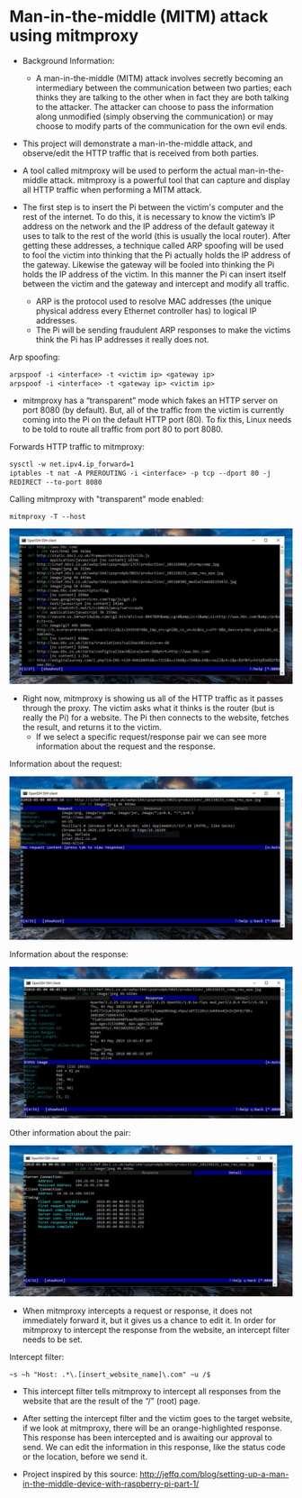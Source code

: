 # Man-in-the-middle (MITM) attack using mitmproxy

- Background Information:
  -  A man-in-the-middle (MITM) attack involves secretly becoming an intermediary between the communication between two parties; each thinks they are talking to the other when in fact they are both talking to the attacker. The attacker can choose to pass the information along unmodified (simply observing the communication) or may choose to modify parts of the communication for the own evil ends. 

- This project will demonstrate a man-in-the-middle attack, and observe/edit the HTTP traffic that is received from both parties.

-  A tool called mitmproxy will be used to perform the actual man-in-the-middle attack. mitmproxy is a powerful tool that can capture and display all HTTP traffic when performing a MITM attack. 
 
- The first step is to insert the Pi between the victim's computer and the rest of the internet. To do this, it is necessary to know the victim’s IP address on the network and the IP address of the default gateway it uses to talk to the rest of the world (this is usually the local router). After getting these addresses, a technique called ARP spoofing will be used to fool the victim into thinking that the Pi actually holds the IP address of the gateway. Likewise the gateway will be fooled into thinking the Pi holds the IP address of the victim. In this manner the Pi can insert itself between the victim and the gateway and intercept and modify all traffic.
   - ARP is the protocol used to resolve MAC addresses (the unique physical address every Ethernet controller has) to logical IP addresses.
   - The Pi will be sending fraudulent ARP responses to make the victims think the Pi has IP addresses it really does not. 

Arp spoofing:
```
arpspoof -i <interface> -t <victim ip> <gateway ip>
arpspoof -i <interface> -t <gateway ip> <victim ip>
```
   
- mitmproxy has a “transparent” mode which fakes an HTTP server on port 8080 (by default). But, all of the traffic from the victim is currently coming into the Pi on the default HTTP port (80). To fix this, Linux needs to be told to route all traffic from port 80 to port 8080.

Forwards HTTP traffic to mitmproxy:
```
sysctl -w net.ipv4.ip_forward=1
iptables -t nat -A PREROUTING -i <interface> -p tcp --dport 80 -j REDIRECT --to-port 8080  
```

Calling mitmproxy with "transparent" mode enabled:
```
mitmproxy -T --host
```
![mitmproxy](mitmproxy.JPG)

- Right now, mitmproxy is showing us all of the HTTP traffic as it passes through the proxy. The victim asks what it thinks is the router (but is really the Pi) for a website. The Pi then connects to the website, fetches the result, and returns it to the victim.
    - If we select a specific request/response pair we can see more information about the request and the response.

Information about the request:

![mitmproxy](mitmproxy_request.JPG)

Information about the response:

![mitmproxy](mitmproxy_response.JPG)

Other information about the pair:

![mitmproxy](mitmproxy_detail.JPG)

- When mitmproxy intercepts a request or response, it does not immediately forward it, but it gives us a chance to edit it. In order for mitmproxy to intercept the response from the website, an intercept filter needs to be set.

Intercept filter:
```
~s ~h "Host: .*\.[insert_website_name]\.com" ~u /$
```
- This intercept filter tells mitmproxy to intercept all responses from the website that are the result of the “/” (root) page.

-  After setting the intercept filter and the victim goes to the target website, if we look at mitmproxy, there will be an orange-highlighted response. This response has been intercepted and is awaiting our approval to send. We can edit the information in this response, like the status code or the location, before we send it.

- Project inspired by this source:
    http://jeffq.com/blog/setting-up-a-man-in-the-middle-device-with-raspberry-pi-part-1/
